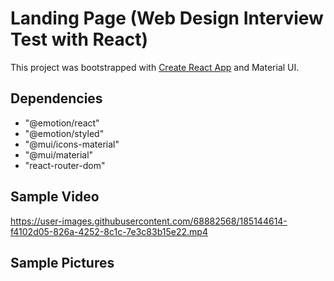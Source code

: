 # Landing Page (Web Design Interview Test with React)

This project was bootstrapped with [Create React App](https://github.com/facebook/create-react-app) and Material UI.

## Dependencies

*   "@emotion/react"
*   "@emotion/styled"
*   "@mui/icons-material"
*   "@mui/material"
*   "react-router-dom"

## Sample Video

https://user-images.githubusercontent.com/68882568/185144614-f4102d05-826a-4252-8c1c-7e3c83b15e22.mp4

## Sample Pictures



